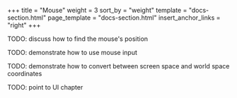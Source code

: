 +++
title = "Mouse"
weight = 3
sort_by = "weight"
template = "docs-section.html"
page_template = "docs-section.html"
insert_anchor_links = "right"
+++

TODO: discuss how to find the mouse's position

TODO: demonstrate how to use mouse input

TODO: demonstrate how to convert between screen space and world space coordinates

TODO: point to UI chapter
